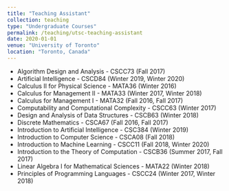```yaml
---
title: "Teaching Assistant"
collection: teaching
type: "Undergraduate Courses"
permalink: /teaching/utsc-teaching-assistant
date: 2020-01-01
venue: "University of Toronto"
location: "Toronto, Canada"
---
```


- Algorithm Design and Analysis  - CSCC73 (Fall 2017)
- Artificial Intelligence - CSCD84 (Winter 2019, Winter 2020)
- Calculus II for Physical Science - MATA36 (Winter 2016)
- Calculus for Management II - MATA33 (Winter 2017, Winter 2018)
- Calculus for Management I - MATA32 (Fall 2016, Fall 2017)
- Computability and Computational Complexity - CSCC63 (Winter 2017)
- Design and Analysis of Data Structures - CSCB63 (Winter 2018)
- Discrete Mathematics - CSCA67 (Fall 2016, Fall 2017)
- Introduction to Artificial Intelligence - CSC384 (Winter 2019)
- Introduction to Computer Science - CSCA08 (Fall 2018)
- Introduction to Machine Learning - CSCC11 (Fall 2018, Winter 2020)
- Introduction to the Theory of Computation - CSCB36 (Summer 2017, Fall 2017)
- Linear Algebra I for Mathematical Sciences - MATA22 (Winter 2018)
- Principles of Programming Languages - CSCC24 (Winter 2017, Winter 2018)